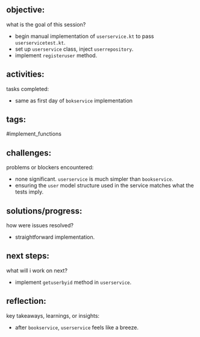 ## objective:
what is the goal of this session?
- begin manual implementation of `userservice.kt` to pass `userservicetest.kt`.
- set up `userservice` class, inject `userrepository`.
- implement `registeruser` method.

## activities:
tasks completed:
- same as first day of `bokservice` implementation

## tags:
 #implement_functions 

## challenges:
problems or blockers encountered: 
- none significant. `userservice` is much simpler than `bookservice`.
- ensuring the `user` model structure used in the service matches what the tests imply.

## solutions/progress:
how were issues resolved?
- straightforward implementation.

## next steps:
what will i work on next?
- implement `getuserbyid` method in `userservice`.

## reflection:
key takeaways, learnings, or insights:
- after `bookservice`, `userservice` feels like a breeze.

